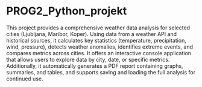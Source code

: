 # PROG2_Python_projekt

This project provides a comprehensive weather data analysis for selected cities (Ljubljana, Maribor, Koper). Using data from a weather API and historical sources, it calculates key statistics (temperature, precipitation, wind, pressure), detects weather anomalies, identifies extreme events, and compares metrics across cities. It offers an interactive console application that allows users to explore data by city, date, or specific metrics. Additionally, it automatically generates a PDF report containing graphs, summaries, and tables, and supports saving and loading the full analysis for continued use.
